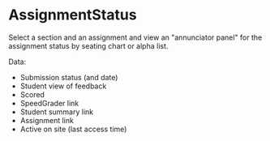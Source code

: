 # AssignmentStatus

Select a section and an assignment and view an "annunciator panel" for the assignment status by seating chart or alpha list.

Data:

* Submission status (and date)
* Student view of feedback
* Scored
* SpeedGrader link
* Student summary link
* Assignment link
* Active on site (last access time)
